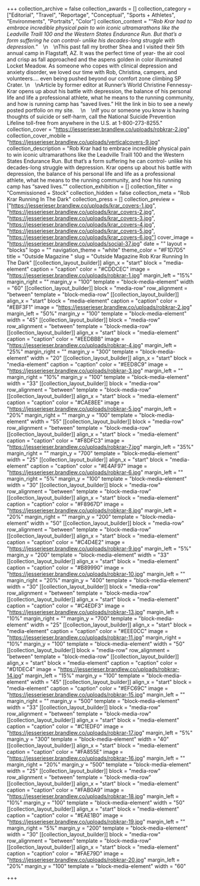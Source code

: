 +++
collection_archive = false
collection_awards = []
collection_category = ["Editorial", "Travel", "Reportage", "Conceptual", "Sports + Athletes", "Environments", "Portraits", "Color"]
collection_content = "“_Rob Krar had to embrace incredible physical pain to win iconic ultramarathons like the Leadville Traill 100 and the Western States Endurance Run. But that’s a form suffering he can control- unlike his decades-long struggle with depression._”⁠⠀  \n⁠⠀  \nThis past fall my brother Shea and I visited their 5th annual camp in Flagstaff, AZ. It was the perfect time of year- the air cool and crisp as fall approached and the aspens golden in color illuminated Locket Meadow. As someone who copes with clinical depression and anxiety disorder, we loved our time with Rob, Christina, campers, and volunteers…. even being pushed beyond our comfort zone climbing SP Crater.   \n⁠⠀  \nArticle by former editor at Runner’s World Christine Fennessy- Krar opens up about his battle with depression, the balance of his personal life and life a professional athlete, what he means to the running community, and how is running camp has “saved lives.” Hit the link in bio to see a newly posted portfolio on my site. ⁠⠀  \n⁠⠀  \nIf you or someone you know is having thoughts of suicide or self-harm, call the National Suicide Prevention Lifeline toll-free from anywhere in the U.S. at 1-800-273-8255."
collection_cover = "https://jesserieser.brandlew.co/uploads/robkrar-2.jpg"
collection_cover_mobile = "https://jesserieser.brandlew.co/uploads/verticalcovers-9.jpg"
collection_description = "Rob Krar had to embrace incredible physical pain to win iconic ultramarathons like the Leadville Traill 100 and the Western States Endurance Run. But that’s a form suffering he can control- unlike his decades-long struggle with depression.⁠ Krar opens up about his battle with depression, the balance of his personal life and life as a professional athlete, what he means to the running community, and how his running camp has “saved lives.”"
collection_exhibition = []
collection_filter = "Commissioned + Stock"
collection_hidden = false
collection_meta = "Rob Krar Running In The Dark"
collection_press = []
collection_preview = ["https://jesserieser.brandlew.co/uploads/krar_covers-1.jpg", "https://jesserieser.brandlew.co/uploads/krar_covers-2.jpg", "https://jesserieser.brandlew.co/uploads/krar_covers-3.jpg", "https://jesserieser.brandlew.co/uploads/krar_covers-4.jpg", "https://jesserieser.brandlew.co/uploads/krar_covers-5.jpg", "https://jesserieser.brandlew.co/uploads/krar_covers-6.jpg"]
cover_image = "https://jesserieser.brandlew.co/uploads/social-37.jpg"
date = ""
layout = "blocks"
logo = ""
navigation_theme = "white"
theme_color = "#F1D7D5"
title = "Outside Magazine "
slug = "Outside Magazine Rob Krar Running In The Dark"
[[collection_layout_builder]]
align_x = "start"
block = "media-element"
caption = "caption"
color = "#CDDCEC"
image = "https://jesserieser.brandlew.co/uploads/robkrar-1.jpg"
margin_left = "15%"
margin_right = ""
margin_y = "100"
template = "block-media-element"
width = "60"
[[collection_layout_builder]]
block = "media-row"
row_alignment = "between"
template = "block-media-row"
[[collection_layout_builder]]
align_x = "start"
block = "media-element"
caption = "caption"
color = "#EBF3F1"
image = "https://jesserieser.brandlew.co/uploads/robkrar-2.jpg"
margin_left = "50%"
margin_y = "100"
template = "block-media-element"
width = "45"
[[collection_layout_builder]]
block = "media-row"
row_alignment = "between"
template = "block-media-row"
[[collection_layout_builder]]
align_x = "start"
block = "media-element"
caption = "caption"
color = "#EEDBBB"
image = "https://jesserieser.brandlew.co/uploads/robkrar-4.jpg"
margin_left = "25%"
margin_right = ""
margin_y = "300"
template = "block-media-element"
width = "20"
[[collection_layout_builder]]
align_x = "start"
block = "media-element"
caption = "caption"
color = "#EED8C9"
image = "https://jesserieser.brandlew.co/uploads/robkrar-3.jpg"
margin_left = ""
margin_right = "10%"
margin_y = "100"
template = "block-media-element"
width = "33"
[[collection_layout_builder]]
block = "media-row"
row_alignment = "between"
template = "block-media-row"
[[collection_layout_builder]]
align_x = "start"
block = "media-element"
caption = "caption"
color = "#CAE8EE"
image = "https://jesserieser.brandlew.co/uploads/robkrar-5.jpg"
margin_left = "20%"
margin_right = ""
margin_y = "100"
template = "block-media-element"
width = "55"
[[collection_layout_builder]]
block = "media-row"
row_alignment = "between"
template = "block-media-row"
[[collection_layout_builder]]
align_x = "start"
block = "media-element"
caption = "caption"
color = "#F8DFC3"
image = "https://jesserieser.brandlew.co/uploads/robkrar-7.jpg"
margin_left = "35%"
margin_right = ""
margin_y = "700"
template = "block-media-element"
width = "25"
[[collection_layout_builder]]
align_x = "start"
block = "media-element"
caption = "caption"
color = "#E4AF97"
image = "https://jesserieser.brandlew.co/uploads/robkrar-6.jpg"
margin_left = ""
margin_right = "5%"
margin_y = "100"
template = "block-media-element"
width = "30"
[[collection_layout_builder]]
block = "media-row"
row_alignment = "between"
template = "block-media-row"
[[collection_layout_builder]]
align_x = "start"
block = "media-element"
caption = "caption"
color = "#F8967D"
image = "https://jesserieser.brandlew.co/uploads/robkrar-8.jpg"
margin_left = "20%"
margin_right = ""
margin_y = "200"
template = "block-media-element"
width = "50"
[[collection_layout_builder]]
block = "media-row"
row_alignment = "between"
template = "block-media-row"
[[collection_layout_builder]]
align_x = "start"
block = "media-element"
caption = "caption"
color = "#C4D4E2"
image = "https://jesserieser.brandlew.co/uploads/robkrar-9.jpg"
margin_left = "5%"
margin_y = "200"
template = "block-media-element"
width = "33"
[[collection_layout_builder]]
align_x = "start"
block = "media-element"
caption = "caption"
color = "#B89990"
image = "https://jesserieser.brandlew.co/uploads/robkrar-10.jpg"
margin_left = ""
margin_right = "20%"
margin_y = "400"
template = "block-media-element"
width = "30"
[[collection_layout_builder]]
block = "media-row"
row_alignment = "between"
template = "block-media-row"
[[collection_layout_builder]]
align_x = "start"
block = "media-element"
caption = "caption"
color = "#C4EDF3"
image = "https://jesserieser.brandlew.co/uploads/robkrar-13.jpg"
margin_left = "10%"
margin_right = ""
margin_y = "700"
template = "block-media-element"
width = "25"
[[collection_layout_builder]]
align_x = "start"
block = "media-element"
caption = "caption"
color = "#EEE0CC"
image = "https://jesserieser.brandlew.co/uploads/robkrar-11.jpg"
margin_right = "10%"
margin_y = "100"
template = "block-media-element"
width = "50"
[[collection_layout_builder]]
block = "media-row"
row_alignment = "between"
template = "block-media-row"
[[collection_layout_builder]]
align_x = "start"
block = "media-element"
caption = "caption"
color = "#D1DEC4"
image = "https://jesserieser.brandlew.co/uploads/robkrar-14.jpg"
margin_left = "15%"
margin_y = "100"
template = "block-media-element"
width = "45"
[[collection_layout_builder]]
align_x = "start"
block = "media-element"
caption = "caption"
color = "#EFC69C"
image = "https://jesserieser.brandlew.co/uploads/robkrar-15.jpg"
margin_left = ""
margin_right = ""
margin_y = "500"
template = "block-media-element"
width = "33"
[[collection_layout_builder]]
block = "media-row"
row_alignment = "between"
template = "block-media-row"
[[collection_layout_builder]]
align_x = "start"
block = "media-element"
caption = "caption"
color = "#C1EDF0"
image = "https://jesserieser.brandlew.co/uploads/robkrar-17.jpg"
margin_left = "5%"
margin_y = "300"
template = "block-media-element"
width = "40"
[[collection_layout_builder]]
align_x = "start"
block = "media-element"
caption = "caption"
color = "#FA855E"
image = "https://jesserieser.brandlew.co/uploads/robkrar-16.jpg"
margin_left = ""
margin_right = "20%"
margin_y = "500"
template = "block-media-element"
width = "25"
[[collection_layout_builder]]
block = "media-row"
row_alignment = "between"
template = "block-media-row"
[[collection_layout_builder]]
align_x = "start"
block = "media-element"
caption = "caption"
color = "#FAB0A9"
image = "https://jesserieser.brandlew.co/uploads/robkrar-18.jpg"
margin_left = "10%"
margin_y = "100"
template = "block-media-element"
width = "50"
[[collection_layout_builder]]
align_x = "start"
block = "media-element"
caption = "caption"
color = "#EAE1B0"
image = "https://jesserieser.brandlew.co/uploads/robkrar-19.jpg"
margin_left = ""
margin_right = "5%"
margin_y = "200"
template = "block-media-element"
width = "30"
[[collection_layout_builder]]
block = "media-row"
row_alignment = "between"
template = "block-media-row"
[[collection_layout_builder]]
align_x = "start"
block = "media-element"
caption = "caption"
color = "#FAE79D"
image = "https://jesserieser.brandlew.co/uploads/robkrar-20.jpg"
margin_left = "20%"
margin_y = "100"
template = "block-media-element"
width = "60"

+++
